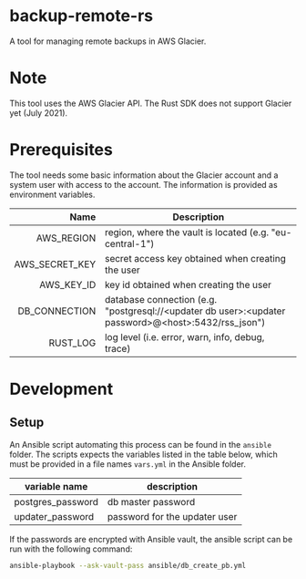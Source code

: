 # backup-remote-rs
A tool for managing remote backups in AWS Glacier.

# Note
This tool uses the AWS Glacier API.
The Rust SDK does not support Glacier yet (July 2021).

# Prerequisites
The tool needs some basic information about the Glacier account and a system user with access to the account.
The information is provided as environment variables.

| Name | Description |
| ---: | --- |
| AWS_REGION | region, where the vault is located (e.g. "eu-central-1") |
| AWS_SECRET_KEY | secret access key obtained when creating the user |
| AWS_KEY_ID | key id obtained when creating the user |
| DB_CONNECTION | database connection (e.g. "postgresql://&lt;updater db user&gt;:&lt;updater password&gt;@&lt;host&gt;:5432/rss_json") |
| RUST_LOG | log level (i.e. error, warn, info, debug, trace) |

# Development

## Setup

An Ansible script automating this process can be found in the `ansible` folder.
The scripts expects the variables listed in the table below, which must be provided in a file names `vars.yml` in the Ansible folder.

| variable name | description |
| ------------- | ----------- |
| postgres_password | db master password |
| updater_password | password for the updater user |

If the passwords are encrypted with Ansible vault, the ansible script can be run with the following command:

```bash
ansible-playbook --ask-vault-pass ansible/db_create_pb.yml
```
